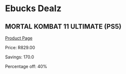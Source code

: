 
# Ebucks Dealz
## MORTAL KOMBAT 11 ULTIMATE (PS5)
[Product Page](https://www.ebucks.com/web/shop/productSelected.do?prodId=1109400330&catId=1158501102)

Price: R829.00

Savings: 170.0

Percentage off: 40%
	